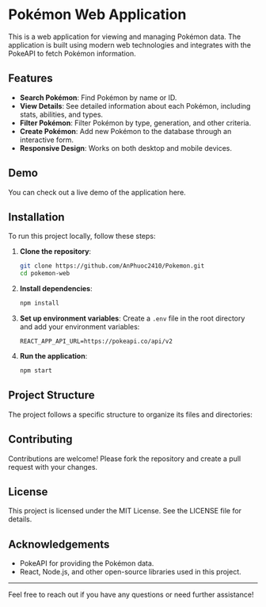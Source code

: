 # Pokémon Web Application

This is a web application for viewing and managing Pokémon data. The application is built using modern web technologies and integrates with the PokeAPI to fetch Pokémon information.

## Features

- **Search Pokémon**: Find Pokémon by name or ID.
- **View Details**: See detailed information about each Pokémon, including stats, abilities, and types.
- **Filter Pokémon**: Filter Pokémon by type, generation, and other criteria.
- **Create Pokémon**: Add new Pokémon to the database through an interactive form.
- **Responsive Design**: Works on both desktop and mobile devices.

## Demo

You can check out a live demo of the application here.

## Installation

To run this project locally, follow these steps:

1. **Clone the repository**:
    ```bash
    git clone https://github.com/AnPhuoc2410/Pokemon.git
    cd pokemon-web
    ```

2. **Install dependencies**:
    ```bash
    npm install
    ```

3. **Set up environment variables**:
    Create a `.env` file in the root directory and add your environment variables:
    ```env
    REACT_APP_API_URL=https://pokeapi.co/api/v2
    ```

4. **Run the application**:
    ```bash
    npm start
    ```

## Project Structure

The project follows a specific structure to organize its files and directories:

## Contributing

Contributions are welcome! Please fork the repository and create a pull request with your changes.

## License

This project is licensed under the MIT License. See the LICENSE file for details.

## Acknowledgements

- PokeAPI for providing the Pokémon data.
- React, Node.js, and other open-source libraries used in this project.

---

Feel free to reach out if you have any questions or need further assistance!


